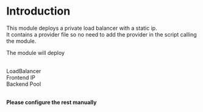 # Introduction 
This module deploys a private load balancer with a static ip.<br>
It contains a provider file so no need to add the provider in the script calling the module.<br>

The module will deploy<br><br>

LoadBalancer<br>
Frontend IP<br>
Backend Pool<br><br>

**Please configure the rest manually**